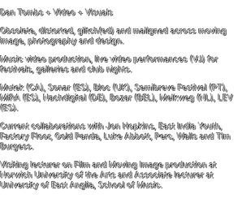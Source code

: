 <html>
<head>
    <meta charset="utf-8">
	<meta name="viewport" content="width=device-width, initial-scale=1.0">
    <meta http-equiv="X-UA-Compatible" content="IE=edge,chrome=1">
    <title>Dan Tombs + Video + Visuals</title>
    <link type="text/plain" rel="author" href="/humans.txt" />
    <meta name="keywords" content="dan tombs circuit bending live visuals vj glitch norwich pixel vision PXL 2000 nathan fake luke abbott border community factory floor jon hopkins walls transept notown gold panda will dutta perc tim burgess east india youth synthesis final cut pro certified trainer">
	<style>
	html, body, ul, li {
		padding: 0;
		margin: 0;
	}
	body {
		-webkit-font-smoothing: none;
		font-smoothing: none;
		background-color: white;
		font-size: 15vw;
		-webkit-overflow-scrolling: touch;
	}
	#bg-image {
		position: absolute;
		top: 0;
		left: 0;
		height: 500%;
		width: auto;
		min-width: 100%;
		image-rendering: pixelated;
        z-index: 0;
	}
	@media only screen and (orientation: landscape) {
		body {
			font-size: 15vh;
		}
		#bg-image {
			width: 500%;
			height: auto;
			min-height: 100%;
		}
	}
	#stuff {
		position: fixed;
        top: 0;
        left: 0;
		width: 100vw;
        z-index: 1;
	}
    #info, #info h1 {
        font-weight: normal;
		font-size: 1rem;
        color: white;
        text-shadow: 1px 1px 0px black, -1px -1px 0px black;
    }
	#info {
		position: fixed;
	    top: 0;
	    left: 0;
	    z-index: 1;
	    width: 50vw;
	    transform: skew(0, 0);
	}
	#info.skew {
		transform: skew(0deg, 80deg);
	}
	#links {
		position: relative;
		list-style: none;
	}
	.link {
		float: left;
	}
	a {
		color: black;
		text-decoration: none;
		display: inline-block;
		text-transform: lowercase;
		margin: .1em .1em .5em 0;
		padding: 0.1em 0.3em 0 0.2em;
		line-height: 0.7em;
		background-color: white;
	}
	a:hover {
		background-color: black;
		color: white;
	}
	</style>
</head>

<body>
    <section id="info">
        <h1>Dan Tombs + Video + Visuals</h1>
        <p>Obsolete, distorted, glitch(ed) and maligned across moving image, photography and design.</p>
        <p>Music video production, live video performances (VJ) for festivals, galleries and club nights. </p>
        <p>Mutek (CA), Sonar (ES), Bloc (UK), Semibreve Festival (PT), MiRA (ES), Nachdigital (DE), Bozar (BEL), Melkweg (NL), LEV (ES).</p>
        <p>Current collaborations with Jon Hopkins, East India Youth, Factory Floor, Gold Panda, Luke Abbott, Perc, Walls and Tim Burgess.</p>
        <p>Visiting lecturer on Film and Moving Image production at Norwich University of the Arts and Associate lecturer at University of East Anglia, School of Music.</p>
    </section>
	<section id="stuff" style="display:none;">
		<ul id="links">
			<li class="link shake-hard shake-constant"><a href="https://twitter.com/dantombs">@dantombs</a></li>
			<li class="link shake-hard shake-constant"><a href=".">Commisions</a></li>
			<li class="link shake-hard shake-constant"><a href=".">Showreel</a></li>
			<li class="link shake-hard shake-constant"><a href=".">Interviews</a></li>
			<li class="link shake-hard shake-constant"><a href=".">Work</a></li>
			<li class="link shake-hard shake-constant"><a href=".">Buy prints</a></li>
			<li class="link shake-hard shake-constant"><a href="mailto:info@dantombs.net">email</a></li>
		</ul>
	</section>
    <script>
        var _gaq = [
            ['_setAccount', 'UA-12705318-1'],
            ['_trackPageview']
        ];
        (function(d, t) {
            var g = d.createElement(t),
                s = d.getElementsByTagName(t)[0];
            g.src = ('https:' == location.protocol ? '//ssl' : '//www') + '.google-analytics.com/ga.js';
            s.parentNode.insertBefore(g, s)
        }(document, 'script'));
        (function (bgImages) {
            var bgImage = new Image();
            bgImage.id = 'bg-image';
            bgImage.src = bgImages[Math.floor(Math.random() * bgImages.length)];
            bgImage.alt = '';
            bgImage.onload = function () {
                window.onload = function () {
                    window.setTimeout(function() { // make it work on iOS
                        document.getElementById('stuff').style.display = 'block';
                        document.getElementById('info').classList.add("skew");
                        window.scrollTo((bgImage.width / 2 - window.innerWidth / 2), (bgImage.height / 2 - window.innerHeight / 2))
                    }, 0);
                }
            }
            document.body.appendChild(bgImage);
        })([
    		{% assign image_files = site.static_files | where: "image", true %}
    		{% for myimage in image_files %}
    			'{{ myimage.path }}',
    		{% endfor %}
        ]);
    </script>
</body>
</html>
